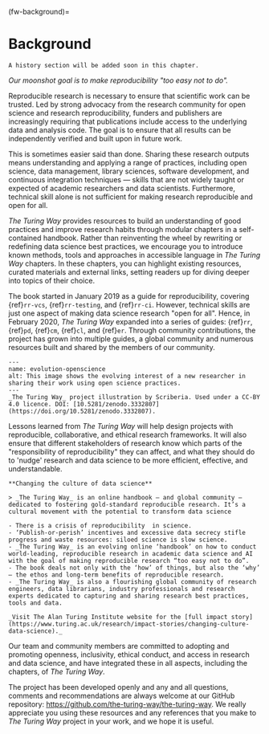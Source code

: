 (fw-background)=
# Background

```{Note}
A history section will be added soon in this chapter.
```

_Our moonshot goal is to make reproducibility "too easy not to do"._

Reproducible research is necessary to ensure that scientific work can be trusted.
Led by strong advocacy from the research community for open science and research reproducibility, funders and publishers are increasingly requiring that publications include access to the underlying data and analysis code.
The goal is to ensure that all results can be independently verified and built upon in future work.

This is sometimes easier said than done. Sharing these research outputs means understanding and applying a range of practices, including open science, data management, library sciences, software development, and continuous integration techniques — skills that are not widely taught or expected of academic researchers and data scientists.
Furthermore, technical skill alone is not sufficient for making research reproducible and open for all.

_The Turing Way_ provides resources to build an understanding of good practices and improve research habits through modular chapters in a self-contained handbook.
Rather than reinventing the wheel by rewriting or redefining data science best practices, we encourage you to introduce known methods, tools and approaches in accessible language in _The Turing Way_ chapters.
In these chapters, you can highlight existing resources, curated materials and external links, setting readers up for diving deeper into topics of their choice.

The book started in January 2019 as a guide for reproducibility, covering {ref}`rr-vcs`, {ref}`rr-testing`, and {ref}`rr-ci`.
However, technical skills are just one aspect of making data science research "open for all".
Hence, in February 2020, _The Turing Way_ expanded into a series of guides: {ref}`rr`, {ref}`pd`, {ref}`cm`, {ref}`cl`, and {ref}`er`.
Through community contributions, the project has grown into multiple guides, a global community and numerous resources built and shared by the members of our community.

```{figure} ../figures/evolution-openscience.*
---
name: evolution-openscience
alt: This image shows the evolving interest of a new researcher in sharing their work using open science practices.
---
_The Turing Way_ project illustration by Scriberia. Used under a CC-BY 4.0 licence. DOI: [10.5281/zenodo.3332807](https://doi.org/10.5281/zenodo.3332807).
```

Lessons learned from _The Turing Way_ will help design projects with reproducible, collaborative, and ethical research frameworks.
It will also ensure that different stakeholders of research know which parts of the "responsibility of reproducibility" they can affect, and what they should do to 'nudge' research and data science to be more efficient, effective, and understandable.

```{admonition} Highlights from the First Impact Story from 2019
**Changing the culture of data science**

> _The Turing Way_ is an online handbook – and global community – dedicated to fostering gold-standard reproducible research. It’s a cultural movement with the potential to transform data science

- There is a crisis of reproducibility  in science. 
- ‘Publish-or-perish’ incentives and excessive data secrecy stifle progress and waste resources: siloed science is slow science. 
- _The Turing Way_ is an evolving online ‘handbook’ on how to conduct world-leading, reproducible research in academic data science and AI with the goal of making reproducible research “too easy not to do”.  
- The book deals not only with the ‘how’ of things, but also the ‘why’ – the ethos and long-term benefits of reproducible research.
- _The Turing Way_ is also a flourishing global community of research engineers, data librarians, industry professionals and research experts dedicated to capturing and sharing research best practices, tools and data.

_Visit The Alan Turing Institute website for the [full impact story](https://www.turing.ac.uk/research/impact-stories/changing-culture-data-science)._
```

Our team and community members are committed to adopting and promoting openness, inclusivity, ethical conduct, and access in research and data science, and have integrated these in all aspects, including the chapters, of _The Turing Way_.

The project has been developed openly and any and all questions, comments and recommendations are always welcome at our GitHub repository: https://github.com/the-turing-way/the-turing-way.
We really appreciate you using these resources and any references that you make to _The Turing Way_ project in your work, and we hope it is useful.
